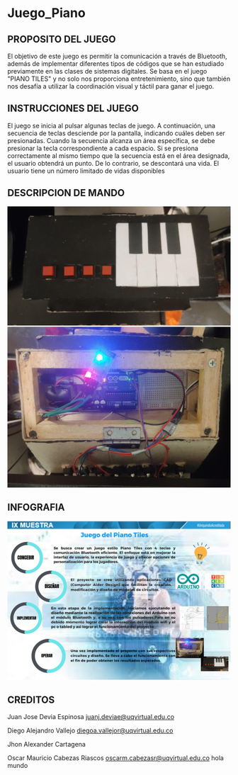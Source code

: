 # Juego_Piano
## PROPOSITO DEL JUEGO 
El objetivo de este juego es permitir la comunicación a través de Bluetooth, además de implementar diferentes tipos de códigos que se han estudiado previamente en las clases de sistemas digitales. Se basa en el juego "PIANO TILES" y no solo nos proporciona entretenimiento, sino que también nos desafía a utilizar la coordinación visual y táctil para ganar el juego.
## INSTRUCCIONES DEL JUEGO 
El juego se inicia al pulsar algunas teclas de juego. A continuación, una secuencia de teclas desciende por la pantalla, indicando cuáles deben ser presionadas. Cuando la secuencia alcanza un área específica, se debe presionar la tecla correspondiente a cada espacio. Si se presiona correctamente al mismo tiempo que la secuencia está en el área designada, el usuario obtendrá un punto. De lo contrario, se descontará una vida. El usuario tiene un número limitado de vidas disponibles
## DESCRIPCION DE MANDO

![image](foto2.jpg)
![image](foto1.jpg)


## INFOGRAFIA
![image](foto3.png)

## CREDITOS
Juan Jose Devia Espinosa juanj.deviae@uqvirtual.edu.co

Diego Alejandro Vallejo  diegoa.vallejor@uqvirtual.edu.co
 
Jhon Alexander Cartagena 

Oscar Mauricio Cabezas Riascos oscarm.cabezasr@uqvirtual.edu.co
hola mundo
